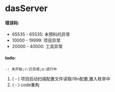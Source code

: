 # dasServer
 
#### 错误码:

- 65535 - 65535: 未预料的异常
- 10000 - 19999: 项目异常
- 20000 - 40000: 工具异常

#### todo:

`-: 未开始;√:已完成;o:进行中`

1. ( - ) 项目启动扫描配置文件读取i18n配置,置入枚举中
2. ( - ) code重构